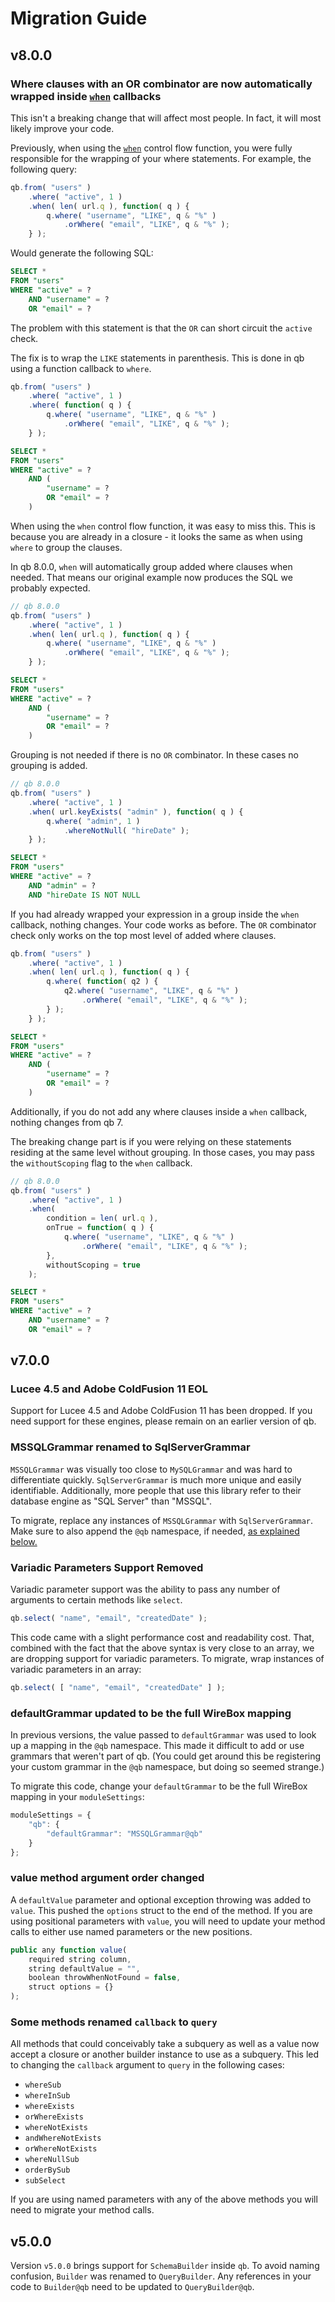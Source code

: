 # Migration Guide

## v8.0.0

### Where clauses with an OR combinator are now automatically wrapped inside [`when`](query-builder/building-queries/when.md#when) callbacks

This isn't a breaking change that will affect most people.  In fact, it will most likely improve your code.

Previously, when using the [`when`](query-builder/building-queries/when.md#when) control flow function, you were fully responsible for the wrapping of your where statements.  For example, the following query:

```javascript
qb.from( "users" )
    .where( "active", 1 )
    .when( len( url.q ), function( q ) {
        q.where( "username", "LIKE", q & "%" )
            .orWhere( "email", "LIKE", q & "%" );   
    } );
```

Would generate the following SQL:

```sql
SELECT *
FROM "users"
WHERE "active" = ?
    AND "username" = ?
    OR "email" = ?
```

The problem with this statement is that the `OR` can short circuit the `active` check.

The fix is to wrap the `LIKE` statements in parenthesis.  This is done in qb using a function callback to `where`.

```javascript
qb.from( "users" )
    .where( "active", 1 )
    .where( function( q ) {
        q.where( "username", "LIKE", q & "%" )
            .orWhere( "email", "LIKE", q & "%" );
    } );
```

```sql
SELECT *
FROM "users"
WHERE "active" = ?
    AND (
        "username" = ?
        OR "email" = ?
    )
```

When using the `when` control flow function, it was easy to miss this.  This is because you are already in a closure - it looks the same as when using `where` to group the clauses.

In qb 8.0.0, `when` will automatically group added where clauses when needed.  That means our original example now produces the SQL we probably expected.

```javascript
// qb 8.0.0
qb.from( "users" )
    .where( "active", 1 )
    .when( len( url.q ), function( q ) {
        q.where( "username", "LIKE", q & "%" )
            .orWhere( "email", "LIKE", q & "%" );   
    } );
```

```sql
SELECT *
FROM "users"
WHERE "active" = ?
    AND (
        "username" = ?
        OR "email" = ?
    )
```

Grouping is not needed if there is no `OR` combinator.  In these cases no grouping is added.

```javascript
// qb 8.0.0
qb.from( "users" )
    .where( "active", 1 )
    .when( url.keyExists( "admin" ), function( q ) {
        q.where( "admin", 1 )
            .whereNotNull( "hireDate" );
    } );
```

```sql
SELECT *
FROM "users"
WHERE "active" = ?
    AND "admin" = ?
    AND "hireDate IS NOT NULL
```

If you had already wrapped your expression in a group inside the `when` callback, nothing changes.  Your code works as before.  The `OR` combinator check only works on the top most level of added where clauses.

```javascript
qb.from( "users" )
    .where( "active", 1 )
    .when( len( url.q ), function( q ) {
        q.where( function( q2 ) {
            q2.where( "username", "LIKE", q & "%" )
                .orWhere( "email", "LIKE", q & "%" );
        } );
    } );
```

```sql
SELECT *
FROM "users"
WHERE "active" = ?
    AND (
        "username" = ?
        OR "email" = ?
    )
```

Additionally, if you do not add any where clauses inside a `when` callback, nothing changes from qb 7.

The breaking change part is if you were relying on these statements residing at the same level without grouping.  In those cases, you may pass the `withoutScoping` flag to the `when` callback.

```javascript
// qb 8.0.0
qb.from( "users" )
    .where( "active", 1 )
    .when(
        condition = len( url.q ),
        onTrue = function( q ) {
            q.where( "username", "LIKE", q & "%" )
                .orWhere( "email", "LIKE", q & "%" );   
        },
        withoutScoping = true
    );
```

```sql
SELECT *
FROM "users"
WHERE "active" = ?
    AND "username" = ?
    OR "email" = ?
```

## v7.0.0

### Lucee 4.5 and Adobe ColdFusion 11 EOL

Support for Lucee 4.5 and Adobe ColdFusion 11 has been dropped. If you need support for these engines, please remain on an earlier version of qb.

### MSSQLGrammar renamed to SqlServerGrammar

`MSSQLGrammar` was visually too close to `MySQLGrammar` and was hard to differentiate quickly. `SqlServerGrammar` is much more unique and easily identifiable. Additionally, more people that use this library refer to their database engine as "SQL Server" than "MSSQL".

To migrate, replace any instances of `MSSQLGrammar` with `SqlServerGrammar`. Make sure to also append the `@qb` namespace, if needed, [as explained below.](migration-guide.md#defaultgrammar-updated-to-be-the-full-wirebox-mapping)

### Variadic Parameters Support Removed

Variadic parameter support was the ability to pass any number of arguments to certain methods like `select`.

```javascript
qb.select( "name", "email", "createdDate" );
```

This code came with a slight performance cost and readability cost. That, combined with the fact that the above syntax is very close to an array, we are dropping support for variadic parameters. To migrate, wrap instances of variadic parameters in an array:

```javascript
qb.select( [ "name", "email", "createdDate" ] );
```

### defaultGrammar updated to be the full WireBox mapping

In previous versions, the value passed to `defaultGrammar` was used to look up a mapping in the `@qb` namespace. This made it difficult to add or use grammars that weren't part of qb. (You could get around this be registering your custom grammar in the `@qb` namespace, but doing so seemed strange.)

To migrate this code, change your `defaultGrammar` to be the full WireBox mapping in your `moduleSettings`:

```javascript
moduleSettings = {
    "qb": {
        "defaultGrammar": "MSSQLGrammar@qb"
    }
};
```

### value method argument order changed

A `defaultValue` parameter and optional exception throwing was added to `value`. This pushed the `options` struct to the end of the method. If you are using positional parameters with `value`, you will need to update your method calls to either use named parameters or the new positions.

```javascript
public any function value(
    required string column,
    string defaultValue = "",
    boolean throwWhenNotFound = false,
    struct options = {}
);
```

### Some methods renamed `callback` to `query`

All methods that could conceivably take a subquery as well as a value now accept a closure or another builder instance to use as a subquery. This led to changing the `callback` argument to `query` in the following cases:

* `whereSub`
* `whereInSub`
* `whereExists`
* `orWhereExists`
* `whereNotExists`
* `andWhereNotExists`
* `orWhereNotExists`
* `whereNullSub`
* `orderBySub`
* `subSelect`

If you are using named parameters with any of the above methods you will need to migrate your method calls.

## v5.0.0

Version `v5.0.0` brings support for `SchemaBuilder` inside `qb`. To avoid naming confusion, `Builder` was renamed to `QueryBuilder`. Any references in your code to `Builder@qb` need to be updated to `QueryBuilder@qb`.
